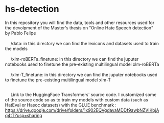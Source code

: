 # hs-detection
In this repository you will find the data, tools and other resources used for the devolpment of the Master's thesis on "Online Hate Speech detection" by Pablo Felipe <br /><br />
  &emsp; /data: in this directory we can find the lexicons and datasets used to train the models <br /><br />
  &emsp; /xlm-roBERTa_finetune: in this directory we can find the juputer notebooks used to finetune the pre-existing multilingual model xlm-roBERTa <br /><br />
  &emsp; /xlm-T_finetune: in this directory we can find the juputer notebooks used to finetune the pre-existing multilingual model xlm-T <br /><br />


&emsp; Link to the HuggingFace Transformers' source code. I customized some of the source code so as to train my models with custom data (such as HatEval or Hasoc datasets) with the GLUE benchmark : https://drive.google.com/drive/folders/1x902EQVgdavaMDDf9awbNZVIKbjAq4tT?usp=sharing  <br /><br />

